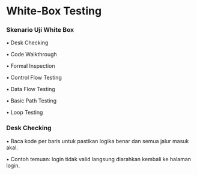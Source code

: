 # White-Box Testing
### Skenario Uji White Box

• Desk Checking

• Code Walkthrough

• Formal Inspection

• Control Flow Testing

• Data Flow Testing

• Basic Path Testing

• Loop Testing

### Desk Checking

• Baca kode per baris untuk pastikan logika benar dan semua jalur masuk akal.

• Contoh temuan: login tidak valid langsung diarahkan kembali ke halaman login.
